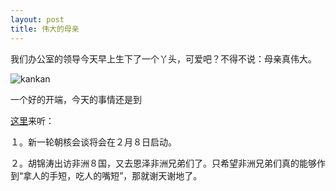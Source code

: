 ```yaml
---
layout: post
title: 伟大的母亲
---
```


我们办公室的领导今天早上生下了一个丫头，可爱吧？不得不说：母亲真伟大。

![kankan](http://www.rijiben.org/wp-content/blogs/6/uploads//%E7%9C%8B%E7%9C%8B.jpg)

一个好的开端，今天的事情还是到

[这里](http://www.francaisblog.com.cn/node/512)来听：

１。新一轮朝核会谈将会在２月８日启动。

２。胡锦涛出访非洲８国，又去恩泽非洲兄弟们了。只希望非洲兄弟们真的能够作到“拿人的手短，吃人的嘴短”，那就谢天谢地了。
